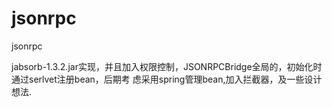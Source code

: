 jsonrpc
=======

jsonrpc

jabsorb-1.3.2.jar实现，并且加入权限控制，JSONRPCBridge全局的，初始化时通过serlvet注册bean，后期考
虑采用spring管理bean,加入拦截器，及一些设计想法.
